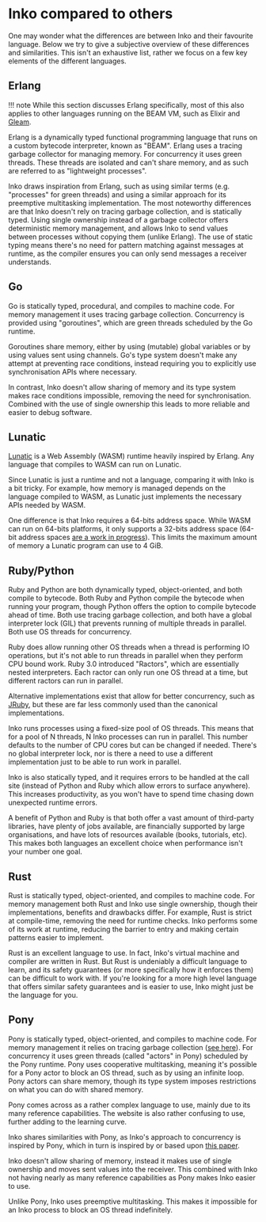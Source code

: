 # Inko compared to others

One may wonder what the differences are between Inko and their favourite
language. Below we try to give a subjective overview of these differences and
similarities. This isn't an exhaustive list, rather we focus on a few key
elements of the different languages.

## Erlang

!!! note
    While this section discusses Erlang specifically, most of this also applies
    to other languages running on the BEAM VM, such as Elixir and
    [Gleam](https://gleam.run/).

Erlang is a dynamically typed functional programming language that runs on a
custom bytecode interpreter, known as "BEAM". Erlang uses a tracing garbage
collector for managing memory. For concurrency it uses green threads. These
threads are isolated and can't share memory, and as such are referred to as
"lightweight processes".

Inko draws inspiration from Erlang, such as using similar terms (e.g.
"processes" for green threads) and using a similar approach for its preemptive
multitasking implementation. The most noteworthy differences are that Inko
doesn't rely on tracing garbage collection, and is statically typed. Using
single ownership instead of a garbage collector offers deterministic memory
management, and allows Inko to send values between processes without copying
them (unlike Erlang). The use of static typing means there's no need for pattern
matching against messages at runtime, as the compiler ensures you can only send
messages a receiver understands.

## Go

Go is statically typed, procedural, and compiles to machine code. For memory
management it uses tracing garbage collection. Concurrency is provided using
"goroutines", which are green threads scheduled by the Go runtime.

Goroutines share memory, either by using (mutable) global variables or by using
values sent using channels. Go's type system doesn't make any attempt at
preventing race conditions, instead requiring you to explicitly use
synchronisation APIs where necessary.

In contrast, Inko doesn't allow sharing of memory and its type system makes race
conditions impossible, removing the need for synchronisation. Combined with the
use of single ownership this leads to more reliable and easier to debug
software.

## Lunatic

[Lunatic](https://lunatic.solutions/) is a Web Assembly (WASM) runtime heavily
inspired by Erlang. Any language that compiles to WASM can run on Lunatic.

Since Lunatic is just a runtime and not a language, comparing it with Inko is a
bit tricky. For example, how memory is managed depends on the language compiled
to WASM, as Lunatic just implements the necessary APIs needed by WASM.

One difference is that Inko requires a 64-bits address space. While WASM can run
on 64-bits platforms, it only supports a 32-bits address space (64-bit address
spaces [are a work in progress](https://github.com/WebAssembly/memory64)). This
limits the maximum amount of memory a Lunatic program can use to 4 GiB.

## Ruby/Python

Ruby and Python are both dynamically typed, object-oriented, and both compile to
bytecode. Both Ruby and Python compile the bytecode when running your program,
though Python offers the option to compile bytecode ahead of time. Both use
tracing garbage collection, and both have a global interpreter lock (GIL) that
prevents running of multiple threads in parallel. Both use OS threads for
concurrency.

Ruby does allow running other OS threads when a thread is performing IO
operations, but it's not able to run threads in parallel when they perform CPU
bound work. Ruby 3.0 introduced "Ractors", which are essentially nested
interpreters. Each ractor can only run one OS thread at a time, but different
ractors can run in parallel.

Alternative implementations exist that allow for better concurrency, such as
[JRuby](https://www.jruby.org/), but these are far less commonly used than the
canonical implementations.

Inko runs processes using a fixed-size pool of OS threads. This means that for a
pool of N threads, N Inko processes can run in parallel. This number defaults to
the number of CPU cores but can be changed if needed. There's no global
interpreter lock, nor is there a need to use a different implementation just to
be able to run work in parallel.

Inko is also statically typed, and it requires errors to be handled at the call
site (instead of Python and Ruby which allow errors to surface anywhere). This
increases productivity, as you won't have to spend time chasing down unexpected
runtime errors.

A benefit of Python and Ruby is that both offer a vast amount of third-party
libraries, have plenty of jobs available, are financially supported by large
organisations, and have lots of resources available (books, tutorials, etc).
This makes both languages an excellent choice when performance isn't your number
one goal.

## Rust

Rust is statically typed, object-oriented, and compiles to machine code. For
memory management both Rust and Inko use single ownership, though their
implementations, benefits and drawbacks differ. For example, Rust is strict at
compile-time, removing the need for runtime checks. Inko performs some of its
work at runtime, reducing the barrier to entry and making certain patterns
easier to implement.

Rust is an excellent language to use. In fact, Inko's virtual machine and
compiler are written in Rust. But Rust is undeniably a difficult language to
learn, and its safety guarantees (or more specifically how it enforces them) can
be difficult to work with. If you're looking for a more high level language that
offers similar safety guarantees and is easier to use, Inko might just be the
language for you.

## Pony

Pony is statically typed, object-oriented, and compiles to machine code. For
memory management it relies on tracing garbage collection ([see
here](https://tutorial.ponylang.io/appendices/garbage-collection.html)). For
concurrency it uses green threads (called "actors" in Pony) scheduled by the
Pony runtime. Pony uses cooperative multitasking, meaning it's possible for a
Pony actor to block an OS thread, such as by using an infinite loop. Pony actors
can share memory, though its type system imposes restrictions on what you can do
with shared memory.

Pony comes across as a rather complex language to use, mainly due to its many
reference capabilities. The website is also rather confusing to use, further
adding to the learning curve.

Inko shares similarities with Pony, as Inko's approach to concurrency is
inspired by Pony, which in turn is inspired by or based upon [this
paper](https://www.microsoft.com/en-us/research/publication/uniqueness-and-reference-immutability-for-safe-parallelism/).

Inko doesn't allow sharing of memory, instead it makes use of single ownership
and moves sent values into the receiver. This combined with Inko not having
nearly as many reference capabilities as Pony makes Inko easier to use.

Unlike Pony, Inko uses preemptive multitasking. This makes it impossible for an
Inko process to block an OS thread indefinitely.

